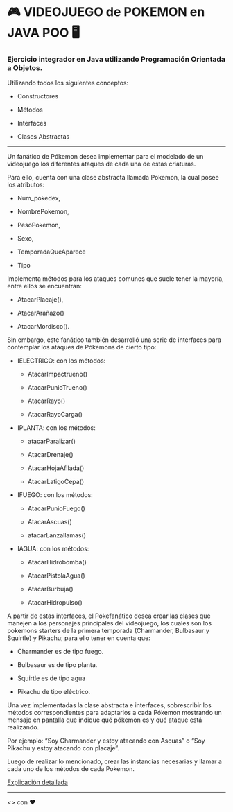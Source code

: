 # 🎮 VIDEOJUEGO de POKEMON en JAVA POO 🖥️ 

### Ejercicio integrador en Java utilizando Programación Orientada a Objetos.

Utilizando todos los siguientes conceptos:

- Constructores

- Métodos

- Interfaces 

- Clases Abstractas

---

Un fanático de Pókemon desea implementar para el modelado de un videojuego los diferentes ataques de cada una de estas criaturas.  

Para ello,  cuenta con una clase abstracta llamada Pokemon, la cual posee los atributos: 

- Num_pokedex, 

- NombrePokemon, 

- PesoPokemon, 

- Sexo,

- TemporadaQueAparece  

- Tipo

Implementa métodos para los ataques comunes que suele tener la  mayoría, entre    ellos    se    encuentran:    

- AtacarPlacaje(),    

- AtacarArañazo()    

- AtacarMordisco(). 

Sin embargo, este fanático también desarrolló una serie de interfaces para contemplar los ataques de Pókemons de cierto tipo:

- IELECTRICO: con los métodos:

  - AtacarImpactrueno()

  - AtacarPunioTrueno()
  
  - AtacarRayo()
  
  - AtacarRayoCarga()
  
- IPLANTA: con los métodos:
    
    - atacarParalizar()
    
    - AtacarDrenaje()
    
    - AtacarHojaAfilada()
    
    - AtacarLatigoCepa()

- IFUEGO: con los métodos:
    
    - AtacarPunioFuego()
    
    - AtacarAscuas()
    
    - atacarLanzallamas()

- IAGUA: con los métodos:
    
    - AtacarHidrobomba()
    
    - AtacarPistolaAgua()
    
    - AtacarBurbuja()
    
    - AtacarHidropulso()

A partir de estas interfaces,  el Pokefanático desea crear las clases que manejen a los personajes principales del videojuego, los cuales 
son los pokemons starters de la primera temporada  (Charmander,  Bulbasaur  y  Squirtle)  y  Pikachu; para ello tener en cuenta que: 

- Charmander es de tipo fuego.

- Bulbasaur es de tipo planta.

- Squirtle es de tipo agua 

- Pikachu de tipo eléctrico.

Una vez implementadas la clase abstracta e interfaces, sobrescribir los métodos correspondientes para  adaptarlos a cada Pókemon mostrando un
mensaje en pantalla que indique qué pókemon es y qué ataque está realizando.

Por ejemplo: “Soy Charmander y estoy atacando con Ascuas” o  “Soy  Pikachu y estoy atacando con placaje”.  

Luego de realizar lo mencionado,  crear las instancias necesarias y llamar a cada uno de los métodos de cada Pokemon.

[Explicación detallada](https://www.youtube.com/watch?v=O3hKxRLkLVU&list=PLQxX2eiEaqbwNP20GMMCjRslRq2lOLWlg&index=11&ab_channel=TodoCode)

---

<> con ❤️ 

